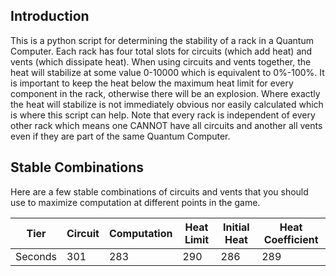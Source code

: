 ## Introduction
This is a python script for determining the stability of a rack in a Quantum Computer. Each rack has four total slots for circuits (which add heat) and vents (which dissipate heat). When using circuits and vents together, the heat will stabilize at some value 0-10000 which is equivalent to 0%-100%. It is important to keep the heat below the maximum heat limit for every component in the rack, otherwise there will be an explosion. Where exactly the heat will stabilize is not immediately obvious nor easily calculated which is where this script can help. Note that every rack is independent of every other rack which means one CANNOT have all circuits and another all vents even if they are part of the same Quantum Computer.

## Stable Combinations
Here are a few stable combinations of circuits and vents that you should use to maximize computation at different points in the game.

Tier | Circuit | Computation | Heat Limit | Initial Heat | Heat Coefficient
--- | --- | --- | --- |--- |---
Seconds | 301 | 283 | 290 | 286 | 289 |
